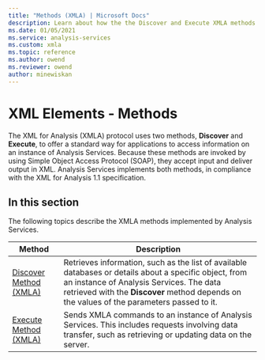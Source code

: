 ```yaml
---
title: "Methods (XMLA) | Microsoft Docs"
description: Learn about how the the Discover and Execute XMLA methods allow applications to access information on an instance of Analysis Services. 
ms.date: 01/05/2021
ms.service: analysis-services
ms.custom: xmla
ms.topic: reference
ms.author: owend
ms.reviewer: owend
author: minewiskan
---
```

# XML Elements - Methods

  The XML for Analysis (XMLA) protocol uses two methods, **Discover** and **Execute**, to offer a standard way for applications to access information on an instance of Analysis Services. Because these methods are invoked by using Simple Object Access Protocol (SOAP), they accept input and deliver output in XML. Analysis Services implements both methods, in compliance with the XML for Analysis 1.1 specification.  
  
## In this section

 The following topics describe the XMLA methods implemented by Analysis Services.  
  
|Method|Description|  
|------------|-----------------|  
|[Discover Method &#40;XMLA&#41;](xml-elements-methods-discover.md)|Retrieves information, such as the list of available databases or details about a specific object, from an instance of Analysis Services. The data retrieved with the **Discover** method depends on the values of the parameters passed to it.|  
|[Execute Method &#40;XMLA&#41;](xml-elements-methods-execute.md)|Sends XMLA commands to an instance of Analysis Services. This includes requests involving data transfer, such as retrieving or updating data on the server.|